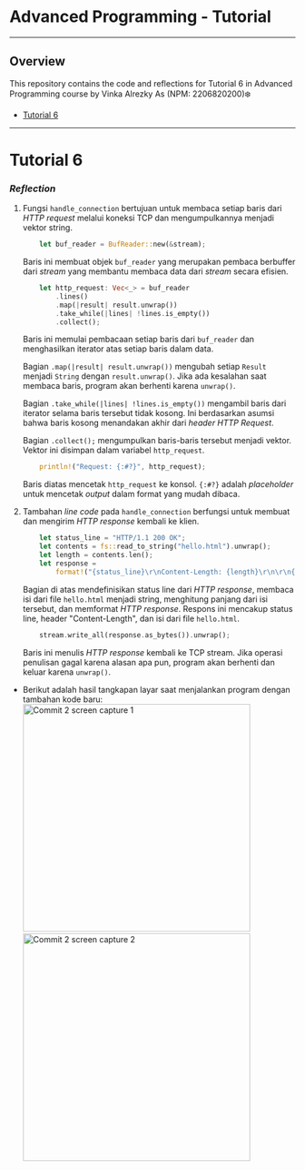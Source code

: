 # Advanced Programming - Tutorial 


------------
## Overview

This repository contains the code and reflections for Tutorial 6 in Advanced Programming course by Vinka Alrezky As (NPM: 2206820200)❄️
- [Tutorial 6](#tutorial-6)
------------
# Tutorial 6

### _Reflection_ 

1. Fungsi `handle_connection` bertujuan untuk membaca setiap baris dari _HTTP request_ melalui koneksi TCP dan mengumpulkannya menjadi vektor string.

    ```rust
        let buf_reader = BufReader::new(&stream); 
    ```
    Baris ini membuat objek `buf_reader` yang merupakan pembaca berbuffer dari _stream_ yang membantu membaca data dari _stream_ secara efisien.

    ```rust
        let http_request: Vec<_> = buf_reader
            .lines()
            .map(|result| result.unwrap())
            .take_while(|lines| !lines.is_empty())
            .collect();
    ```
    Baris ini memulai pembacaan setiap baris dari `buf_reader` dan menghasilkan iterator atas setiap baris dalam data.

    Bagian `.map(|result| result.unwrap())` mengubah setiap `Result` menjadi `String` dengan `result.unwrap()`. Jika ada kesalahan saat membaca baris, program akan berhenti karena `unwrap()`.

    Bagian `.take_while(|lines| !lines.is_empty())` mengambil baris dari iterator selama baris tersebut tidak kosong. Ini berdasarkan asumsi bahwa baris kosong menandakan akhir dari _header HTTP Request_.

    Bagian `.collect();` mengumpulkan baris-baris tersebut menjadi vektor. Vektor ini disimpan dalam variabel `http_request`.

    ```rust
        println!("Request: {:#?}", http_request);
    ```
    Baris diatas mencetak `http_request` ke konsol. `{:#?}` adalah _placeholder_ untuk mencetak _output_ dalam format yang mudah dibaca.

2. Tambahan _line code_ pada `handle_connection` berfungsi untuk membuat dan mengirim _HTTP response_ kembali ke klien.
    ```rust
        let status_line = "HTTP/1.1 200 OK";
        let contents = fs::read_to_string("hello.html").unwrap();
        let length = contents.len();
        let response = 
            format!("{status_line}\r\nContent-Length: {length}\r\n\r\n{contents}");
    ```
    Bagian di atas mendefinisikan status line dari _HTTP response_, membaca isi dari file `hello.html` menjadi string, menghitung panjang dari isi tersebut, dan memformat _HTTP response_. Respons ini mencakup status line, header "Content-Length", dan isi dari file `hello.html`.

    ```rust
        stream.write_all(response.as_bytes()).unwrap();
    ```
    Baris ini menulis _HTTP response_ kembali ke TCP stream. Jika operasi penulisan gagal karena alasan apa pun, program akan berhenti dan keluar karena `unwrap()`.

- Berikut adalah hasil tangkapan layar saat menjalankan program dengan tambahan kode baru:
    <img src="https://i.imgur.com/WHen92w.png" alt="Commit 2 screen capture 1" width="400"/>
    <img src="https://i.imgur.com/JFjvLDI.png" alt="Commit 2 screen capture 2" width="400"/>

   
